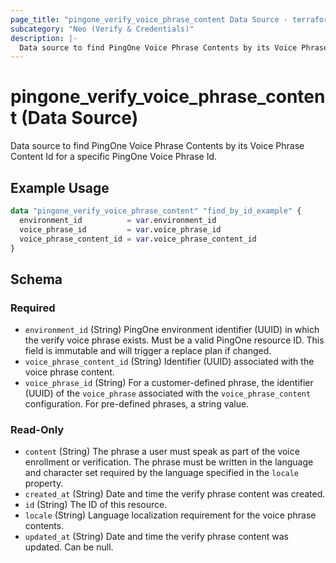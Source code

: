 ```yaml
---
page_title: "pingone_verify_voice_phrase_content Data Source - terraform-provider-pingone"
subcategory: "Neo (Verify & Credentials)"
description: |-
  Data source to find PingOne Voice Phrase Contents by its Voice Phrase Content Id for a specific PingOne Voice Phrase Id.
---
```


# pingone_verify_voice_phrase_content (Data Source)

Data source to find PingOne Voice Phrase Contents by its Voice Phrase Content Id for a specific PingOne Voice Phrase Id.

## Example Usage

```terraform
data "pingone_verify_voice_phrase_content" "find_by_id_example" {
  environment_id          = var.environment_id
  voice_phrase_id         = var.voice_phrase_id
  voice_phrase_content_id = var.voice_phrase_content_id
}
```

<!-- schema generated by tfplugindocs -->
## Schema

### Required

- `environment_id` (String) PingOne environment identifier (UUID) in which the verify voice phrase exists.  Must be a valid PingOne resource ID.  This field is immutable and will trigger a replace plan if changed.
- `voice_phrase_content_id` (String) Identifier (UUID) associated with the voice phrase content.
- `voice_phrase_id` (String) For a customer-defined phrase, the identifier (UUID) of the `voice_phrase` associated with the `voice_phrase_content` configuration. For pre-defined phrases, a string value.

### Read-Only

- `content` (String) The phrase a user must speak as part of the voice enrollment or verification. The phrase must be written in the language and character set required by the language specified in the `locale` property.
- `created_at` (String) Date and time the verify phrase content was created.
- `id` (String) The ID of this resource.
- `locale` (String) Language localization requirement for the voice phrase contents.
- `updated_at` (String) Date and time the verify phrase content was updated. Can be null.
